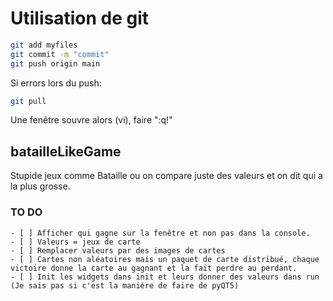 # Utilisation de git

```bash
git add myfiles
git commit -m "commit"
git push origin main
```

Si errors lors du push:
```bash
git pull
```
Une fenêtre souvre alors (vi), faire ":q!"

## batailleLikeGame
Stupide jeux comme Bataille ou on compare juste des valeurs et on dit qui a la plus grosse.
### TO DO
    - [ ] Afficher qui gagne sur la fenêtre et non pas dans la console.
    - [ ] Valeurs = jeux de carte
    - [ ] Remplacer valeurs par des images de cartes
    - [ ] Cartes non aléatoires mais un paquet de carte distribué, chaque victoire donne la carte au gagnant et la fait perdre au perdant.
    - [ ] Init les widgets dans init et leurs donner des valeurs dans run (Je sais pas si c'est la manière de faire de pyQT5)